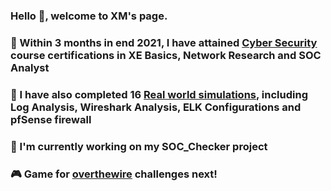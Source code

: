 ### Hello 👋, welcome to XM's page. 

### :school: Within 3 months in end 2021, I have attained [Cyber Security](https://www.centreforcybersecurity.com/) course certifications in XE Basics,  Network Research and SOC Analyst
### :space_invader: I have also completed 16 [Real world simulations](https://www.thinkcyber.co.il/), including Log Analysis, Wireshark Analysis, ELK Configurations and pfSense firewall
### :seedling: I'm currently working on my SOC_Checker project
### :video_game: Game for [overthewire](https://overthewire.org/wargames/) challenges next!

<!--
**PROJECT-XM/PROJECT-XM** is a ✨ _special_ ✨ repository because its `README.md` (this file) appears on your GitHub profile.

Here are some ideas to get you started:

- 🔭 I’m currently working on ...
- 🌱 I’m currently learning ...
- 👯 I’m looking to collaborate on ...
- 🤔 I’m looking for help with ...
- 💬 Ask me about ...
- 📫 How to reach me: ...
- 😄 Pronouns: ...
- ⚡ Fun fact: ...
-->
